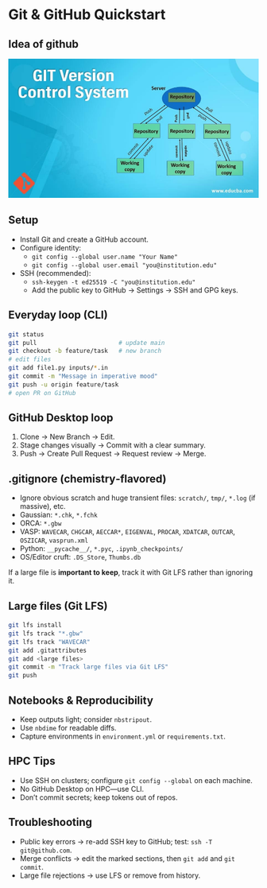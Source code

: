 # Git & GitHub Quickstart

## Idea of github
![Git Overview](images/GIT-Version-Control-System.jpg)
## Setup
- Install Git and create a GitHub account.
- Configure identity:
  - `git config --global user.name "Your Name"`
  - `git config --global user.email "you@institution.edu"`
- SSH (recommended):
  - `ssh-keygen -t ed25519 -C "you@institution.edu"`
  - Add the public key to GitHub → Settings → SSH and GPG keys.

## Everyday loop (CLI)
```bash
git status
git pull                       # update main
git checkout -b feature/task   # new branch
# edit files
git add file1.py inputs/*.in
git commit -m "Message in imperative mood"
git push -u origin feature/task
# open PR on GitHub
```
## GitHub Desktop loop
1. Clone → New Branch → Edit.
2. Stage changes visually → Commit with a clear summary.
3. Push → Create Pull Request → Request review → Merge.

## .gitignore (chemistry‑flavored)
- Ignore obvious scratch and huge transient files: `scratch/`, `tmp/`, `*.log` (if massive), etc.
- Gaussian: `*.chk`, `*.fchk`
- ORCA: `*.gbw`
- VASP: `WAVECAR`, `CHGCAR`, `AECCAR*`, `EIGENVAL`, `PROCAR`, `XDATCAR`, `OUTCAR`, `OSZICAR`, `vasprun.xml`
- Python: `__pycache__/`, `*.pyc`, `.ipynb_checkpoints/`
- OS/Editor cruft: `.DS_Store`, `Thumbs.db`

If a large file is **important to keep**, track it with Git LFS rather than ignoring it.

## Large files (Git LFS)
```bash
git lfs install
git lfs track "*.gbw"
git lfs track "WAVECAR"
git add .gitattributes
git add <large files>
git commit -m "Track large files via Git LFS"
git push
```

## Notebooks & Reproducibility
- Keep outputs light; consider `nbstripout`.
- Use `nbdime` for readable diffs.
- Capture environments in `environment.yml` or `requirements.txt`.

## HPC Tips
- Use SSH on clusters; configure `git config --global` on each machine.
- No GitHub Desktop on HPC—use CLI.
- Don’t commit secrets; keep tokens out of repos.

## Troubleshooting
- Public key errors → re-add SSH key to GitHub; test: `ssh -T git@github.com`.
- Merge conflicts → edit the marked sections, then `git add` and `git commit`.
- Large file rejections → use LFS or remove from history.

